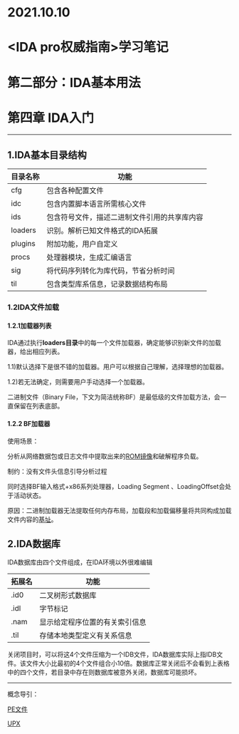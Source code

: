 # 2021.10.10

# <IDA pro权威指南>学习笔记

# 第二部分：IDA基本用法

# 第四章  IDA入门

------



## 1.IDA基本目录结构

| 目录名称 | 功能                                         |
| :------- | -------------------------------------------- |
| cfg      | 包含各种配置文件                             |
| idc      | 包含内置脚本语言所需核心文件                 |
| ids      | 包含符号文件，描述二进制文件引用的共享库内容 |
| loaders  | 识别。解析已知文件格式的IDA拓展              |
| plugins  | 附加功能，用户自定义                         |
| procs    | 处理器模块，生成汇编语言                     |
| sig      | 将代码序列转化为库代码，节省分析时间         |
| til      | 包含类型库系信息，记录数据结构布局           |



### 1.2IDA文件加载

#### 1.2.1加载器列表

IDA通过执行**loaders目录**中的每一个文件加载器，确定能够识别新文件的加载器，给出相应列表。

1.1)默认选择下是很不错的加载器。用户可以根据自己理解，选择理想的加载器。

1.2)若无法确定，则需要用户手动选择一个加载器。

二进制文件（Binary File，下文为简洁统称BF）是最低级的文件加载方法，会一直保留在列表底部。

#### 1.2.2 BF加载器

使用场景：

分析从网络数据包或日志文件中提取出来的[ROM镜像](https://baike.baidu.com/item/ROM%E9%95%9C%E5%83%8F/16223867#:~:text=ROM%E9%95%9C%E5%83%8F%EF%BC%88ROMimage%EF%BC%89%EF%BC%8C%E6%88%96%E7%A7%B0RPM%E6%96%87%E4%BB%B6%EF%BC%8C%E6%98%AF%E8%AE%B0%E5%BD%95%20%E5%8F%AA%E8%AF%BB%E5%AD%98%E5%82%A8%E5%99%A8,%E8%8A%AF%E7%89%87%E6%95%B0%E6%8D%AE%E5%89%AF%E6%9C%AC%E2%80%94%E2%80%94%E9%80%9A%E5%B8%B8%E6%9D%A5%E8%87%AA%20ROM%E5%8D%A1%E5%B8%A6%20%E3%80%81%E8%AE%A1%E7%AE%97%E6%9C%BA%E5%9B%BA%E4%BB%B6%E3%80%81%E6%88%96%E6%98%AF%E8%A1%97%E6%9C%BA%E4%B8%BB%E6%9D%BF%E2%80%94%E2%80%94%E7%9A%84%E7%94%B5%E8%84%91%E6%96%87%E4%BB%B6%E3%80%82)和破解程序负载。



制约：没有文件头信息引导分析过程



同时选择BF输入格式+x86系列处理器，Loading Segment 、LoadingOffset会处于活动状态。

原因：二进制加载器无法提取任何内存布局，加载段和加载偏移量将共同构成加载文件内容的[基址](https://baike.baidu.com/item/%E5%9F%BA%E5%9D%80/1902361)。

## 2.IDA数据库

IDA数据库由四个文件组成，在IDA环境以外很难编辑



| 拓展名 | 功能                           |
| ------ | ------------------------------ |
| .id0   | 二叉树形式数据库               |
| .idl   | 字节标记                       |
| .nam   | 显示给定程序位置的有关索引信息 |
| .til   | 存储本地类型定义有关系信息     |



关闭项目时，可以将这4个文件压缩为一个IDB文件，IDA数据库实际上指IDB文件。该文件大小比最初的4个文件组合小10倍。数据库正常关闭后不会看到上表格中的四个文件，若目录中存在则数据库被意外关闭，数据库可能损坏。

------

概念导引：

[PE文件](https://baike.baidu.com/item/pe%E6%96%87%E4%BB%B6/6488140)

[UPX](https://baike.baidu.com/item/upx/4630968)

